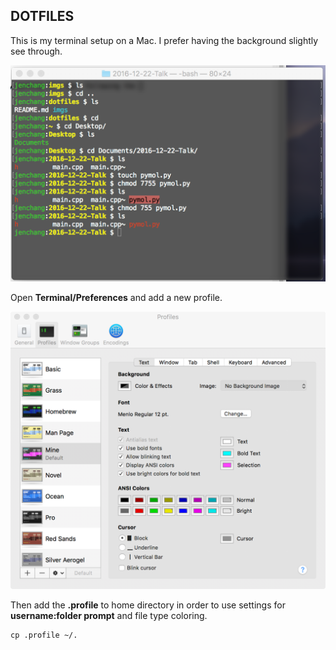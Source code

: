DOTFILES
--

This is my terminal setup on a Mac. I prefer having the background slightly see through.

![terminal image](imgs/cmdln.png)

Open **Terminal/Preferences** and add a new profile.

![terminal image](imgs/MineDefault.png)

Then add the **.profile** to home directory in order to use settings for **username:folder prompt** and file type coloring.

```
cp .profile ~/.
```